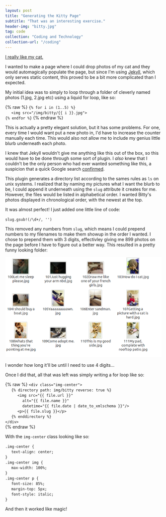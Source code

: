 ```yaml
---
layout: post
title: "Generating the Kitty Page"
subtitle: "That was an interesting exercise."
header-img: "bitty.jpg"
tag: code
collection: "Coding and Technology"
collection-url: "/coding"
---
```


[I really like my cat.](/kitty)

I wanted to make a page where I could drop photos of my cat and they would automagically populate the page, but since I'm using [Jekyll](http://jekyllrb.com/), which only serves static content, this proved to be a bit more complicated than I expected.

My initial idea was to simply to loop through a folder of cleverly named photos (1.jpg, 2.jpg etc) using a liquid for loop, like so:

{% raw %}
`{% for i in (1..5) %}` <br>
&nbsp;&nbsp;&nbsp;&nbsp;&nbsp;`<img src="/img/bitty/{{ i }}.jpg">` <br>
`{% endfor %}`
{% endraw %}

This is actually a pretty elegant solution, but it has some problems. For one, every time I would want put a new photo in, I'd  have to increase the counter manually each time. This would also not allow me to include my genius little blurb underneath each photo.

I knew that Jekyll wouldn't give me anything like this out of the box, so this would have to be done through some sort of plugin. I *also* knew that I couldn't be the only person who had ever wanted something like this, a suspicion that a quick Google search [confirmed](https://github.com/sillylogger/jekyll-directory/blob/master/_plugins/directory_tag.rb).

This plugin generates a directory list according to the sames rules as `ls` on unix systems. I realized that by naming my pictures what I want the blurb to be, I could append it underneath using the `slug` attribute it creates for me. However, the files would be listed in alphabetical order. I wanted Bitty's photos displayed in chronological order, with the newest at the top.

It was almost perfect! I just added one little line of code:

`slug.gsub!(/\d+/, '')`

This removed any numbers from `slug`, which means I could prepend numbers to my filenames to make them showup in the order I wanted. I chose to prepend them with 3 digits, effectivley giving me 899 photos on the page before I have to figure out a better way. This resulted in a pretty funny looking folder:

<div class="img-center">
	<img src="/img/2014Nov/result.png" title="So much kitty">
	<p>I wonder how long it'll be until I need to use 4 digits...</p>
</div>

Once I did that, all that was left was simply writing a for loop like so:

{% raw %}
`<div class="img-center">` <br>
&nbsp;&nbsp;&nbsp;&nbsp;&nbsp;`{% directory path: img/bitty reverse: true %}` <br>
&nbsp;&nbsp;&nbsp;&nbsp;&nbsp;&nbsp;&nbsp;&nbsp;&nbsp;&nbsp;`<img src="{{ file.url }}"` <br>
&nbsp;&nbsp;&nbsp;&nbsp;&nbsp;&nbsp;&nbsp;&nbsp;&nbsp;&nbsp;&nbsp;&nbsp;&nbsp;&nbsp;`alt="{{ file.name }}"` <br>
&nbsp;&nbsp;&nbsp;&nbsp;&nbsp;&nbsp;&nbsp;&nbsp;&nbsp;&nbsp;&nbsp;&nbsp;&nbsp;&nbsp;`datetime="{{ file.date | date_to_xmlschema }}"/>` <br>
&nbsp;&nbsp;&nbsp;&nbsp;&nbsp;&nbsp;&nbsp;&nbsp;&nbsp;&nbsp;`<p>{{ file.slug }}</p>` <br>
&nbsp;&nbsp;&nbsp;&nbsp;&nbsp;`{% enddirectory %}` <br>
`</div>` <br>
{% endraw %}

With the `img-center` class looking like so:

`.img-center {` <br>
&nbsp;&nbsp;&nbsp;&nbsp;&nbsp;`text-align: center;` <br>
`}` <br>
`.img-center img {` <br>
&nbsp;&nbsp;&nbsp;&nbsp;&nbsp;`max-width: 100%;` <br>
`}` <br>
`.img-center p {` <br>
&nbsp;&nbsp;&nbsp;&nbsp;&nbsp;`font-size: 85%;` <br>
&nbsp;&nbsp;&nbsp;&nbsp;&nbsp;`margin-top: 5px;` <br>
&nbsp;&nbsp;&nbsp;&nbsp;&nbsp;`font-style: italic;` <br>
`}`

And then it worked like magic!
